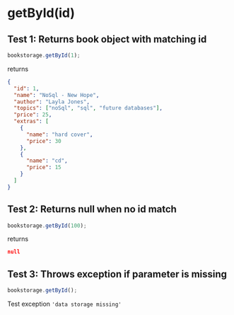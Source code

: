 # **getById(id)**

## Test 1: Returns book object with matching id

```js
bookstorage.getById(1);
```

returns

```json
{
  "id": 1,
  "name": "NoSql - New Hope",
  "author": "Layla Jones",
  "topics": ["noSql", "sql", "future databases"],
  "price": 25,
  "extras": [
    {
      "name": "hard cover",
      "price": 30
    },
    {
      "name": "cd",
      "price": 15
    }
  ]
}
```

## Test 2: Returns null when no id match

```js
bookstorage.getById(100);
```

returns

```json
null
```

## Test 3: Throws exception if parameter is missing

```js
bookstorage.getById();
```

Test exception `'data storage missing'`
